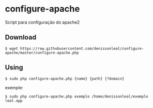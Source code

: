 # configure-apache
Script para configuração do apache2

## Download
```
$ wget https://raw.githubusercontent.com/denissonleal/configure-apache/master/configure-apache.php
```

## Using

```
$ sudo php configure-apache.php {name} {path} {?domain}
```

exemple:
```
$ sudo php configure-apache.php exemplo /home/denissonleal/exemplo leal.app
```
